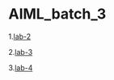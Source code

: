 # AIML_batch_3
1.[lab-2](https://github.com/anjali642004/AIML_batch_3/blob/main/assignment2.ipynb)

2.[lab-3](https://github.com/anjali642004/AIML_batch_3/blob/main/assignment3.ipynb)

3.[lab-4](https://github.com/anjali642004/AIML_batch_3/blob/main/lab4.ipynb)


